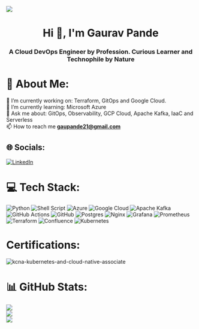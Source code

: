 [![](https://visitcount.itsvg.in/api?id=iamgauravpande&icon=2&color=6)](https://visitcount.itsvg.in)

<h1 align="center">Hi 👋, I'm Gaurav Pande</h1>
<h3 align="center">A Cloud DevOps Engineer by Profession. Curious Learner and Technophile by Nature</h3>

# 💫 About Me:
🔭 I’m currently working on: Terraform, GitOps and Google Cloud.<br>🌱 I’m currently learning: Microsoft Azure<br>💬 Ask me about: GitOps, Observability, GCP Cloud, Apache Kafka, IaaC and Serverless<br> 📫 How to reach me **gaupande21@gmail.com** <br> 

## 🌐 Socials:
[![LinkedIn](https://img.shields.io/badge/LinkedIn-%230077B5.svg?logo=linkedin&logoColor=white)](https://www.linkedin.com/in/gaurav-pande-bb1563bb/) 

# 💻 Tech Stack:
![Python](https://img.shields.io/badge/python-3670A0?style=for-the-badge&logo=python&logoColor=ffdd54) ![Shell Script](https://img.shields.io/badge/shell_script-%23121011.svg?style=for-the-badge&logo=gnu-bash&logoColor=white) ![Azure](https://img.shields.io/badge/azure-%230072C6.svg?style=for-the-badge&logo=microsoftazure&logoColor=white) ![Google Cloud](https://img.shields.io/badge/GoogleCloud-%234285F4.svg?style=for-the-badge&logo=google-cloud&logoColor=white) ![Apache Kafka](https://img.shields.io/badge/Apache%20Kafka-000?style=for-the-badge&logo=apachekafka) ![GitHub Actions](https://img.shields.io/badge/github%20actions-%232671E5.svg?style=for-the-badge&logo=githubactions&logoColor=white) ![GitHub](https://img.shields.io/badge/github-%23121011.svg?style=for-the-badge&logo=github&logoColor=white) ![Postgres](https://img.shields.io/badge/postgres-%23316192.svg?style=for-the-badge&logo=postgresql&logoColor=white) ![Nginx](https://img.shields.io/badge/nginx-%23009639.svg?style=for-the-badge&logo=nginx&logoColor=white) ![Grafana](https://img.shields.io/badge/grafana-%23F46800.svg?style=for-the-badge&logo=grafana&logoColor=white) ![Prometheus](https://img.shields.io/badge/Prometheus-E6522C?style=for-the-badge&logo=Prometheus&logoColor=white) ![Terraform](https://img.shields.io/badge/terraform-%235835CC.svg?style=for-the-badge&logo=terraform&logoColor=white) ![Confluence](https://img.shields.io/badge/confluence-%23172BF4.svg?style=for-the-badge&logo=confluence&logoColor=white) ![Kubernetes](https://img.shields.io/badge/kubernetes-%23326ce5.svg?style=for-the-badge&logo=kubernetes&logoColor=white)

# Certifications: 

![kcna-kubernetes-and-cloud-native-associate](https://github.com/iamgauravpande/iamgauravpande/assets/142805967/78bd8b94-8d10-4d61-844d-30d6da298ee1)

# 📊 GitHub Stats:
![](https://github-readme-stats.vercel.app/api?username=iamgauravpande&theme=dracula&hide_border=false&include_all_commits=true&count_private=true)<br/>
![](https://github-readme-streak-stats.herokuapp.com/?user=iamgauravpande&theme=dracula&hide_border=false)<br/>
![](https://github-readme-stats.vercel.app/api/top-langs/?username=iamgauravpande&theme=dracula&hide_border=false&include_all_commits=true&count_private=true&layout=compact)
